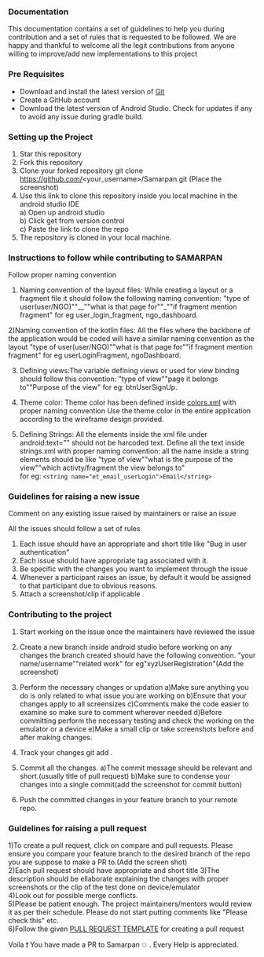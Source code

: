 
### Documentation
This documentation contains a set of guidelines to help you during contribution and
a set of rules that is requested to be followed. We are happy and thankful to welcome all the legit 
contributions from anyone willing to improve/add new implementations to this project



### Pre Requisites
- Download and install the latest version of [Git](https://git-scm.com/downloads)
- Create a GitHub account
- Download the latest version of Android Studio. Check for updates if any to avoid any issue 
  during gradle build.
### Setting up the Project
1) Star this repository
 2) Fork this repository
 3) Clone your forked repository
	git clone https://github.com/<your_username>/Samarpan.git
	(Place the screenshot)
 4) Use this link to clone this repository inside you local machine in the android studio IDE  
 	a) Open up android studio  
	b) Click get from version control  
	c) Paste the link to clone the repo
5) The repository is cloned in your local machine.
### Instructions to follow while contributing to SAMARPAN
Follow proper naming convention

1) Naming convention of the layout files: While creating a layout or a fragment file it should follow the following naming convention:
					  "type of user(user/NGO)""__""what is that page for""_""if fragment mention fragment"
					   for eg user_login_fragment, ngo_dashboard.

2)Naming convention of the kotlin files: All the files where the backbone of the application would be coded will have a similar naming 
				         convention as the layout
					 "type of user(user/NGO)""what is that page for""if fragment mention fragment"
					  for eg userLoginFragment, ngoDashboard.

3) Defining views:The variable defining views or used for view binding should follow this convention:
                 "type of view""page it belongs to""Purpose of the view"
		  for eg: btnUserSignUp.

4) Theme color: Theme color has been defined inside [colors.xml](https://github.com/Diversion2k22/Samarpan/blob/master/app/src/main/res/values/colors.xml) with proper naming convention
                Use the theme color in the entire application according to the wireframe design provided.

5) Defining Strings: All the elements inside the xml file under android:text="" should not be harcoded text. Define all the text inside strings.xml
		     with proper naming convention:
		     all the name inside a string elements should be like "type of view""what is the purpose of the view""which activty/fragment the view belongs to"  
         for eg: ```<string name="et_email_userLogin">Email</string>```
         
### Guidelines for raising a new issue
Comment on any existing issue raised by maintainers or raise an issue

 All the issues should follow a set of rules 
  1) Each issue should have an appropriate and short title like "Bug in user authentication"
  2) Each issue should have appropriate tag associated with it.
  3) Be specific with the changes you want to implement through the issue 
  4) Whenever a participant raises an issue, by default it would be assigned to that participant due to obvious reasons.
  5) Attach a screenshot/clip if applicable
### Contributing to the project
1) Start working on the issue once the maintainers have reviewed the issue 
 2) Create a new branch inside android studio before working on any changes
    the branch created should have the following convention. 
    "your name/username""related work"
     for eg"xyzUserRegistration"(Add the screenshot)
 3) Perform the necessary changes or updation
 	a)Make sure anything you do is only related to what issue you are working on 
	b)Ensure that your changes apply to all screensizes
	c)Comments make the code easier to examine so make sure to comment wherever needed
	d)Before committing perform the necessary testing and check the working on the emulator or a device
	e)Make a small clip or take screenshots before and after making changes.

 4) Track your changes 
     git add .
 5) Commit all the changes.
	a)The commit message should be relevant and short.(usually title of pull request) 
	b)Make sure to condense your changes into a single commit(add the screenshot for commit button)
 6) Push the committed changes in your feature branch to your remote repo.


### Guidelines for raising a pull request
1)To create a pull request, click on compare and pull requests. Please ensure you compare your feature branch to the desired branch of the repo you are suppose to make a PR to.(Add the screen shot)  
2)Each pull request should have appropriate and short title 
3)The description should be ellaborate explaining the changes with proper screenshots or the clip of the test done on device/emulator  
4)Look out for possible merge conflicts.  
5)Please be patient enough. The project maintainers/mentors would review it as per their schedule. Please do not start putting comments like "Please check this" etc.  
6)Follow the given [PULL REQUEST TEMPLATE](https://github.com/Diversion2k22/Samarpan/blob/master/.github/PULL_REQUEST_TEMPLATE.md) for creating a pull request  


   Voila ❗ You have made a PR to Samarpan 💥 .
   Every Help is appreciated.
